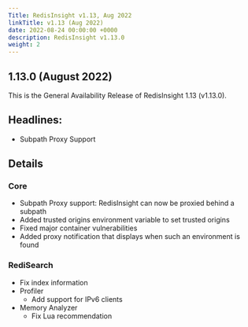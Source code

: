 ```yaml
---
Title: RedisInsight v1.13, Aug 2022
linkTitle: v1.13 (Aug 2022)
date: 2022-08-24 00:00:00 +0000
description: RedisInsight v1.13.0
weight: 2
---
```


## 1.13.0 (August 2022)

This is the General Availability Release of RedisInsight 1.13 (v1.13.0).


## Headlines:
- Subpath Proxy Support

## Details

### Core
 - Subpath Proxy support: RedisInsight can now be proxied behind a subpath
- Added trusted origins environment variable to set trusted origins
- Fixed major container vulnerabilities
- Added proxy notification that displays when such an environment is found
### RediSearch
  - Fix index information
- Profiler
  - Add support for IPv6 clients
- Memory Analyzer
  - Fix Lua recommendation


